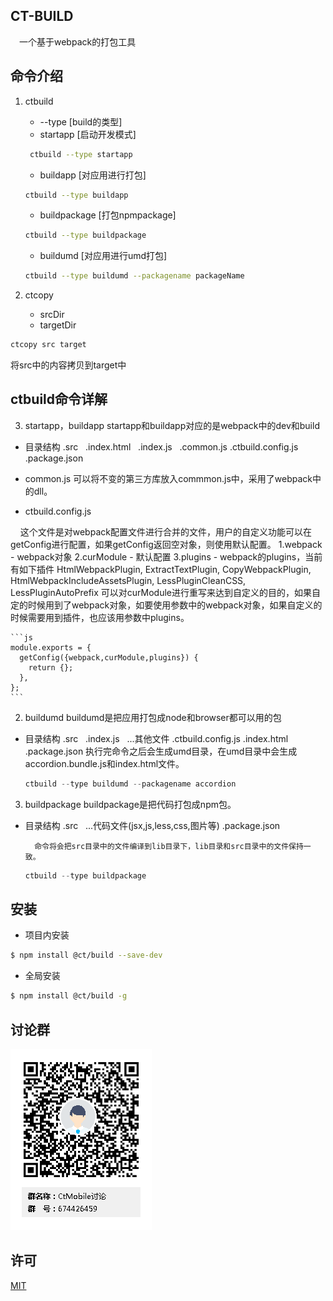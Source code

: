 ## CT-BUILD
&ensp;&ensp;一个基于webpack的打包工具
## 命令介绍
 1. ctbuild
    * --type [build的类型]
     * startapp [启动开发模式]
    ```bash
     ctbuild --type startapp
    ```
     * buildapp [对应用进行打包]
    ```bash
    ctbuild --type buildapp
    ```     
     * buildpackage [打包npmpackage]
    ```bash
    ctbuild --type buildpackage
    ``` 
     * buildumd [对应用进行umd打包]
    ```bash
    ctbuild --type buildumd --packagename packageName
    ```     
    
 2. ctcopy
     * srcDir
     * targetDir
     
   ```bash
   ctcopy src target
   ``` 
   
   将src中的内容拷贝到target中
 
##  ctbuild命令详解
 3. startapp，buildapp
  startapp和buildapp对应的是webpack中的dev和build
  
 * 目录结构
   .src
   &nbsp;&nbsp;.index.html
   &nbsp;&nbsp;.index.js
   &nbsp;&nbsp;.common.js
   .ctbuild.config.js
   .package.json

 * common.js
   可以将不变的第三方库放入commmon.js中，采用了webpack中的dll。

 * ctbuild.config.js
 
&nbsp;&nbsp;&nbsp;&nbsp;这个文件是对webpack配置文件进行合并的文件，用户的自定义功能可以在getConfig进行配置，如果getConfig返回空对象，则使用默认配置。
1.webpack - webpack对象
2.curModule - 默认配置
3.plugins - webpack的plugins，当前有如下插件
  HtmlWebpackPlugin,
  ExtractTextPlugin,
  CopyWebpackPlugin,
  HtmlWebpackIncludeAssetsPlugin,
  LessPluginCleanCSS,
  LessPluginAutoPrefix
可以对curModule进行重写来达到自定义的目的，如果自定的时候用到了webpack对象，如要使用参数中的webpack对象，如果自定义的时候需要用到插件，也应该用参数中plugins。

    ```js
    module.exports = {
      getConfig({webpack,curModule,plugins}) {
        return {};
      },
    };
    ```

 2. buildumd
 buildumd是把应用打包成node和browser都可以用的包
* 目录结构
   .src
   &nbsp;&nbsp;.index.js
   &nbsp;&nbsp;...其他文件
   .ctbuild.config.js
   .index.html
   .package.json
执行完命令之后会生成umd目录，在umd目录中会生成accordion.bundle.js和index.html文件。
    ```js
    ctbuild --type buildumd --packagename accordion
    ```
 3. buildpackage
 buildpackage是把代码打包成npm包。
* 目录结构
   .src
   &nbsp;&nbsp;...代码文件(jsx,js,less,css,图片等)
   .package.json

        命令将会把src目录中的文件编译到lib目录下，lib目录和src目录中的文件保持一致。

    ```js
    ctbuild --type buildpackage
    ```

##  安装

* 项目内安装
```bash
$ npm install @ct/build --save-dev
```

* 全局安装
```bash
$ npm install @ct/build -g
```

## 讨论群
![](https://github.com/playerljc/CTMobile/raw/master/outimages/qq.png "讨论群")

## 许可
[MIT](/LICENSE)
